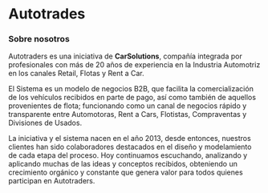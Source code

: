 # Autotrades

### Sobre nosotros
Autotraders es una iniciativa de  **CarSolutions**, compañía integrada por profesionales con más de 20 años de experiencia en la Industria Automotriz en los canales Retail, Flotas y Rent a Car.

El Sistema es un modelo de negocios B2B, que facilita la comercialización de los vehículos recibidos en parte de pago, así como también de aquellos provenientes de flota; funcionando como un canal de negocios rápido y transparente entre Automotoras, Rent a Cars, Flotistas, Compraventas y Divisiones de Usados.

La iniciativa y el sistema nacen en el año 2013, desde entonces, nuestros clientes han sido colaboradores destacados en el diseño y modelamiento de cada etapa del proceso. Hoy continuamos escuchando, analizando y aplicando muchas de las ideas y conceptos recibidos, obteniendo un crecimiento orgánico y constante que genera valor para todos quienes participan en Autotraders. 
